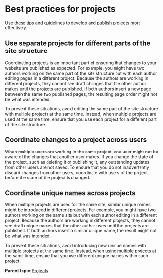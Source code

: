 # Best practices for projects 

Use these tips and guidelines to develop and publish projects more effectively.

## Use separate projects for different parts of the site structure

Coordinating projects is an important part of ensuring that changes to your website are published as expected. For example, you might have two authors working on the same part of the site structure but with each author editing pages in a different project. Because the authors are working in different projects, they cannot see draft changes that the other author makes until the projects are published. If both authors insert a new page between the same two published pages, the resulting page order might not be what was intended.

To prevent these situations, avoid editing the same part of the site structure with multiple projects at the same time. Instead, when multiple projects are used at the same time, ensure that you use each project for a different part of the site structure.

## Coordinate changes to a project across users

When multiple users are working in the same project, one user might not be aware of the changes that another user makes. If you change the state of the project, such as deleting it or publishing it, any outstanding updates from other users are not saved. To ensure that you do not inadvertently discard changes from other users, coordinate with users of the project before the state of the project is changed.

## Coordinate unique names across projects

When multiple projects are used for the same site, similar unique names might be introduced in different projects. For example, you might have two authors working on the same site but with each author editing in a different project. Because the authors are working in different projects, they cannot see draft unique names that the other author uses until the projects are published. If both authors insert a similar unique name, the result might not be what was intended.

To prevent these situations, avoid introducing new unique names with multiple projects at the same time. Instead, when using multiple projects at the same time, ensure that you use different unique names within each project.

**Parent topic:**[Projects ](../wcm/wcm_proj_overview.md)

